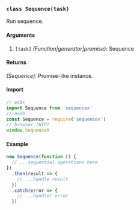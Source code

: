 ### `class Sequence(task)`

Run sequence.

#### Arguments
1. `[task]` *(Function|generator|promise)*: Sequence

#### Returns
*(Sequence)*: Promise-like instance.

#### Import

```js
// es6+
import Sequence from 'sequencex'
// node
const Sequence = require('sequencex')
// browser (WIP)
window.SequenceX
```

#### Example
```js
new Sequence(function () {
  // ...sequential operations here
})
  .then(result => {
    // ...handle result
  })
  .catch(error => {
    // ...handler error
  })
```
